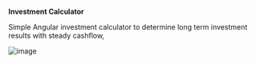 **Investment Calculator**

Simple Angular investment calculator to determine long term investment results with steady cashflow,

![image](https://github.com/user-attachments/assets/cc04f54c-a106-4c1c-a487-6110d3913783)
